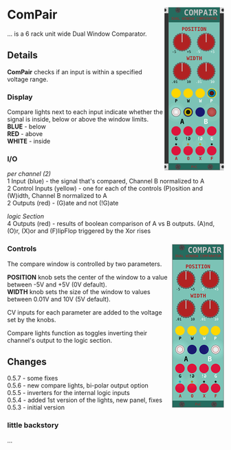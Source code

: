 # ComPair <img align="right" src="images/compair.gif">
... is a 6 rack unit wide Dual Window Comparator.

## Details
**ComPair** checks if an input is within a specified voltage range. 

### Display
Compare lights next to each input indicate whether the signal is inside, below or above the window limits.  
**BLUE** - below  
**RED** - above  
**WHITE** - inside  

### I/O
_per channel (2)_  
1 Input (blue) - the signal that's compared, Channel B normalized to A  
2 Control Inputs (yellow) - one for each of the controls (P)osition and (W)idth, Channel B normalized to A  
2 Outputs (red) - (G)ate and not (!G)ate  

_logic Section_  
4 Outputs (red) - results of boolean comparison of A vs B outputs. (A)nd, (O)r, (X)or and (F)lipFlop triggered by the Xor rises  

### Controls <img align="right" src="images/compair_100.png">
The compare window is controlled by two parameters.  
  
**POSITION** knob sets the center of the window to a value between -5V and +5V (0V default).  
**WIDTH** knob sets the size of the window to values between 0.01V and 10V (5V default).  
  
CV inputs for each parameter are added to the voltage set by the knobs.  

Compare lights function as toggles inverting their channel's output to the logic section.  

## Changes
0.5.7 - some fixes  
0.5.6 - new compare lights, bi-polar output option  
0.5.5 - inverters for the internal logic inputs  
0.5.4 - added 1st version of the lights, new panel, fixes  
0.5.3 - initial version  

### little backstory
...
